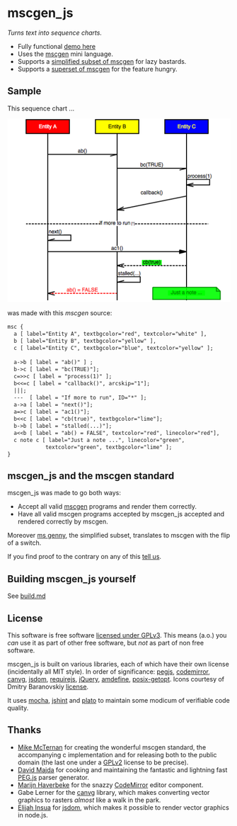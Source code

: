# mscgen_js
*Turns text into sequence charts.*

- Fully functional [demo here][2]
- Uses the [mscgen][1] mini language. 
- Supports a [simplified subset of mscgen][5] for lazy bastards.
- Supports a [superset of mscgen][29] for the feature hungry.

## Sample
This sequence chart ...

![a sample sequence chart, rendered as png](wikum/readme.png)

was made with this *mscgen* source:
``` mscgen
msc {
  a [ label="Entity A", textbgcolor="red", textcolor="white" ],
  b [ label="Entity B", textbgcolor="yellow" ],
  c [ label="Entity C", textbgcolor="blue", textcolor="yellow" ];

  a->b [ label = "ab()" ] ;
  b->c [ label = "bc(TRUE)"];
  c=>>c [ label = "process(1)" ];
  b<<=c [ label = "callback()", arcskip="1"];
  |||;
  ---  [ label = "If more to run", ID="*" ];
  a->a [ label = "next()"];
  a=>c [ label = "ac1()"];
  b<<c [ label = "cb(true)", textbgcolor="lime"];
  b->b [ label = "stalled(...)"];
  a<<b [ label = "ab() = FALSE", textcolor="red", linecolor="red"], 
  c note c [ label="Just a note ...", linecolor="green", 
            textcolor="green", textbgcolor="lime" ];
}
```

## mscgen_js and the mscgen standard
mscgen_js was made to go both ways:

- Accept all valid [mscgen][1] programs and render them correctly. 
- Have all valid mscgen programs accepted by mscgen_js accepted and rendered
  correctly by mscgen.

Moreover [ms genny][5], the simplified subset, translates to mscgen with the 
flip of a switch.

If you find proof to the contrary on any of this [tell us][6].


## Building mscgen_js yourself

See [build.md][7]

## License
This software is free software [licensed under GPLv3][3]. This means (a.o.) you _can_ use
it as part of other free software, but _not_ as part of non free software.

mscgen_js is built on various libraries, each of which have their own license (incidentally all
MIT style). In order of significance: [pegjs][12], [codemirror][13], [canvg][16], [jsdom][25], 
[requirejs][19], [jQuery][14], [amdefine][20], [posix-getopt][28]. 
Icons courtesy of Dmitry Baranovskiy [license][18].

It uses [mocha][21], [jshint][22] and [plato][23] to maintain some modicum of verifiable code quality. 

## Thanks
- [Mike McTernan][1] for creating the wonderful mscgen standard, the accompanying c implementation and for 
  releasing both to the public domain (the last one under a [GPLv2][18] license to be precise).
- [David Majda][8] for cooking and maintaining the fantastic and lightning fast [PEG.js][9] parser generator.
- [Marijn Haverbeke][10] for the snazzy [CodeMirror][11] editor component.
- Gabe Lerner for the [canvg][17] library, which makes converting vector graphics to rasters _almost_
  like a walk in the park. 
- [Elijah Insua][24] for [jsdom][25], which makes it possible to render vector graphics in node.js.

[1]: http://www.mcternan.me.uk/mscgen
[2]: http://sverweij.github.io/mscgen_js
[3]: wikum/licenses/license.mscgen_js.md
[5]: wikum/msgenny.md
[6]: https://github.com/sverweij/mscgen_js/issues?milestone=2&state=open
[7]: wikum/build.md
[8]: http://majda.cz/en/
[9]: http://pegjs.majda.cz/
[10]: http://marijnhaverbeke.nl
[11]: http://codemirror.net
[12]: wikum/licenses/license.pegjs.md
[13]: wikum/licenses/license.codemirror.md
[14]: wikum/licenses/license.jquery.md
[15]: wikum/licenses/license.icons.md
[16]: wikum/licenses/license.canvg.md
[17]: http://code.google.com/p/canvg/
[18]: http://code.google.com/p/mscgen/source/browse/trunk/COPYING
[19]: wikum/licenses/license.requirejs.md
[20]: wikum/licenses/license.amdefine.md
[21]: wikum/licenses/license.mocha.md
[22]: wikum/licenses/license.jshint.md
[23]: wikum/licenses/license.plato.md
[24]: http://tmpvar.com/
[25]: https://github.com/tmpvar/jsdom
[25]: wikum/licenses/license.jsdom.md
[26]: http://cs.brown.edu/~dap/
[27]: https://npmjs.org/package/posix-getopt
[28]: wikum/licenses/license.posix-getopt.md
[29]: wikum/xu.md
